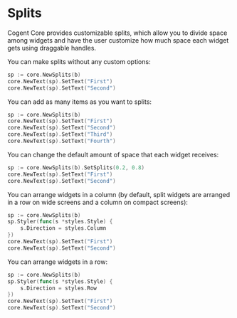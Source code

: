 # Splits

Cogent Core provides customizable splits, which allow you to divide space among widgets and have the user customize how much space each widget gets using draggable handles.

You can make splits without any custom options:

```Go
sp := core.NewSplits(b)
core.NewText(sp).SetText("First")
core.NewText(sp).SetText("Second")
```

You can add as many items as you want to splits:

```Go
sp := core.NewSplits(b)
core.NewText(sp).SetText("First")
core.NewText(sp).SetText("Second")
core.NewText(sp).SetText("Third")
core.NewText(sp).SetText("Fourth")
```

You can change the default amount of space that each widget receives:

```Go
sp := core.NewSplits(b).SetSplits(0.2, 0.8)
core.NewText(sp).SetText("First")
core.NewText(sp).SetText("Second")
```

You can arrange widgets in a column (by default, split widgets are arranged in a row on wide screens and a column on compact screens):

```Go
sp := core.NewSplits(b)
sp.Styler(func(s *styles.Style) {
    s.Direction = styles.Column
})
core.NewText(sp).SetText("First")
core.NewText(sp).SetText("Second")
```

You can arrange widgets in a row:

```Go
sp := core.NewSplits(b)
sp.Styler(func(s *styles.Style) {
    s.Direction = styles.Row
})
core.NewText(sp).SetText("First")
core.NewText(sp).SetText("Second")
```
